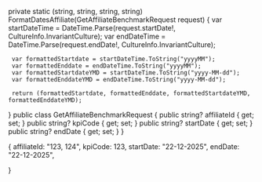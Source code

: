  private static (string, string, string, string) FormatDatesAffiliate(GetAffiliateBenchmarkRequest request)
 {
     var startDateTime = DateTime.Parse(request.startDate!, CultureInfo.InvariantCulture);
     var endDateTime = DateTime.Parse(request.endDate!, CultureInfo.InvariantCulture);

     var formattedStartdate = startDateTime.ToString("yyyyMM");
     var formattedEnddate = endDateTime.ToString("yyyyMM");
     var formattedStartdateYMD = startDateTime.ToString("yyyy-MM-dd");
     var formattedEnddateYMD = endDateTime.ToString("yyyy-MM-dd");

     return (formattedStartdate, formattedEnddate, formattedStartdateYMD, formattedEnddateYMD);
 }
 public class GetAffiliateBenchmarkRequest
{
    public string? affiliateId { get; set; }
    public string? kpiCode { get; set; }
    public string? startDate { get; set; }
    public string? endDate { get; set; }
}

 {
    affiliateId: "123, 124",
    kpiCode: 123,
    startDate: "22-12-2025",
    endDate: "22-12-2025",

}

